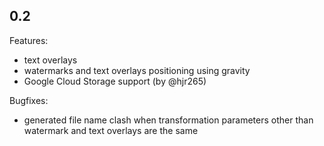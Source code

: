 ## 0.2

Features:

- text overlays
- watermarks and text overlays positioning using gravity
- Google Cloud Storage support (by @hjr265)

Bugfixes:

- generated file name clash when transformation parameters other than watermark and text overlays are the same
